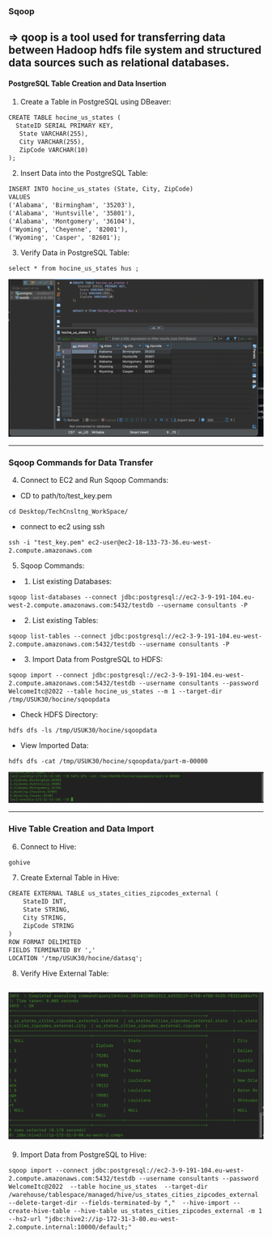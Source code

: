 ### Sqoop 
⇒ qoop is a tool used for transferring data between Hadoop hdfs file system and structured data sources such as relational databases.
------------

#### PostgreSQL Table Creation and Data Insertion
1. Create a Table in PostgreSQL using DBeaver:

```
CREATE TABLE hocine_us_states (
  StateID SERIAL PRIMARY KEY,
   State VARCHAR(255),
   City VARCHAR(255),
   ZipCode VARCHAR(10)
);
```

2. Insert Data into the PostgreSQL Table:
```
INSERT INTO hocine_us_states (State, City, ZipCode)
VALUES
('Alabama', 'Birmingham', '35203'),
('Alabama', 'Huntsville', '35801'),
('Alabama', 'Montgomery', '36104'),
('Wyoming', 'Cheyenne', '82001'),
('Wyoming', 'Casper', '82601');
```
3. Verify Data in PostgreSQL Table:

```
select * from hocine_us_states hus ;
```
![Alt Text](/sqoop/png/db.png)

------------

### Sqoop Commands for Data Transfer
4. Connect to EC2 and Run Sqoop Commands:

- CD to path/to/test_key.pem

```
cd Desktop/TechCnsltng_WorkSpace/
```

- connect to ec2 using ssh

```
ssh -i "test_key.pem" ec2-user@ec2-18-133-73-36.eu-west-2.compute.amazonaws.com
```

5. Sqoop Commands:

- 1.  List existing Databases:
```
sqoop list-databases --connect jdbc:postgresql://ec2-3-9-191-104.eu-west-2.compute.amazonaws.com:5432/testdb --username consultants -P
```
- 2. List existing Tables:
``` 
sqoop list-tables --connect jdbc:postgresql://ec2-3-9-191-104.eu-west-2.compute.amazonaws.com:5432/testdb --username consultants -P
```
- 3.  Import Data from PostgreSQL to HDFS:
```
sqoop import --connect jdbc:postgresql://ec2-3-9-191-104.eu-west-2.compute.amazonaws.com:5432/testdb --username consultants --password WelcomeItc@2022 --table hocine_us_states --m 1 --target-dir /tmp/USUK30/hocine/sqoopdata
```
-  Check HDFS Directory:
```
hdfs dfs -ls /tmp/USUK30/hocine/sqoopdata
```
-  View Imported Data:
```
hdfs dfs -cat /tmp/USUK30/hocine/sqoopdata/part-m-00000
```
![Alt Text](/sqoop/png/sqoop_data.png)

------------

### Hive Table Creation and Data Import

6. Connect to Hive:

```
gohive
```
7. Create External Table in Hive:

```
CREATE EXTERNAL TABLE us_states_cities_zipcodes_external (
    StateID INT,
    State STRING,
    City STRING,
    ZipCode STRING
)
ROW FORMAT DELIMITED
FIELDS TERMINATED BY ','
LOCATION '/tmp/USUK30/hocine/datasq';
```
8. Verify Hive External Table:

![Alt Text](/sqoop/png/us_states_cities_zipcodes_external.png)
------------

9. Import Data from PostgreSQL to Hive:


```
sqoop import --connect jdbc:postgresql://ec2-3-9-191-104.eu-west-2.compute.amazonaws.com:5432/testdb --username consultants --password WelcomeItc@2022  --table hocine_us_states  --target-dir /warehouse/tablespace/managed/hive/us_states_cities_zipcodes_external --delete-target-dir --fields-terminated-by ","  --hive-import --create-hive-table --hive-table us_states_cities_zipcodes_external -m 1 --hs2-url "jdbc:hive2://ip-172-31-3-80.eu-west-2.compute.internal:10000/default;"
```
